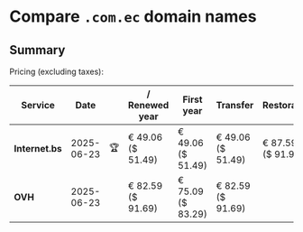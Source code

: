 # Compare `.com.ec` domain names

## Summary

Pricing (excluding taxes):

| Service | Date |  | / Renewed year | First year | Transfer | Restoration |
|--|--|--|--|--|--|--|
| **Internet.bs** | 2025-06-23 | 🏆 | € 49.06<br>($ 51.49) | € 49.06<br>($ 51.49) | € 49.06<br>($ 51.49) | € 87.59<br>($ 91.94) |
| **OVH** | 2025-06-23 |  | € 82.59<br>($ 91.69) | € 75.09<br>($ 83.29) | € 82.59<br>($ 91.69) |  |
